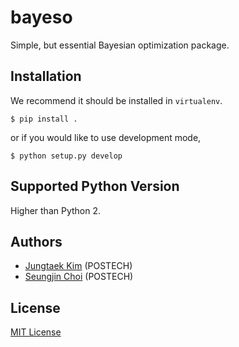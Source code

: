 # bayeso
Simple, but essential Bayesian optimization package. 

## Installation
We recommend it should be installed in `virtualenv`.

```shell
$ pip install .
```

or if you would like to use development mode,

```shell
$ python setup.py develop
```

## Supported Python Version
Higher than Python 2.

## Authors
* [Jungtaek Kim](http://mlg.postech.ac.kr/~jtkim/) (POSTECH)
* [Seungjin Choi](http://mlg.postech.ac.kr/~seungjin/) (POSTECH)

## License
[MIT License](LICENSE)
